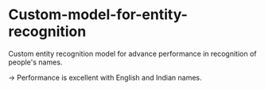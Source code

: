 # Custom-model-for-entity-recognition
Custom entity recognition model for advance performance in recognition of people's names.

-> Performance is excellent with English and Indian names.

